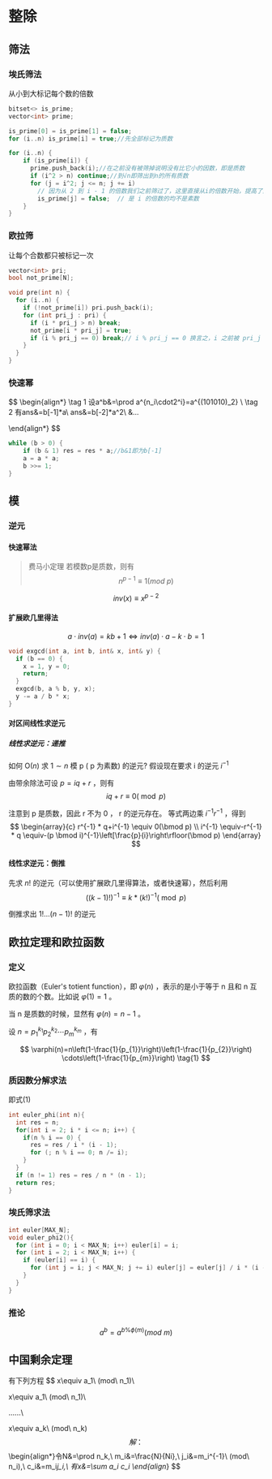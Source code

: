 # 整除

## 筛法

### 埃氏筛法

从小到大标记每个数的倍数

```cpp
bitset<> is_prime;
vector<int> prime;

is_prime[0] = is_prime[1] = false;
for (i..n) is_prime[i] = true;//先全部标记为质数

for (i..n) {
    if (is_prime[i]) {
      prime.push_back(i);//在之前没有被筛掉说明没有比它小的因数，即是质数
      if (i^2 > n) continue;//到√n即筛出到n的所有质数
      for (j = i^2; j <= n; j += i)
        // 因为从 2 到 i - 1 的倍数我们之前筛过了，这里直接从i的倍数开始，提高了运行速度
        is_prime[j] = false;  // 是 i 的倍数的均不是素数
    }
}
```

### 欧拉筛

让每个合数都只被标记一次

```cpp
vector<int> pri;
bool not_prime[N];

void pre(int n) {
  for (i..n) {
    if (!not_prime[i]) pri.push_back(i);
    for (int pri_j : pri) {
      if (i * pri_j > n) break;
      not_prime[i * pri_j] = true;
      if (i % pri_j == 0) break;// i % pri_j == 0 换言之，i 之前被 pri_j 筛过了.由于 pri 里面质数是从小到大的，所以 i 乘上其他的质数的结果一定会被pri_j 的倍数筛掉，就不需要在这里先筛一次，所以这里直接 break掉就好了
    }
  }
}
```

### 快速幂

$$
\begin{align*}
\tag 1 设a^b&=\prod a^{n_i\cdot2^i}=a^{(101010)_2} \\
\tag 2 有ans&=b[-1]*a\\
ans&=b[-2]*a^2\\
&...

\end{align*}
$$

```cpp
while (b > 0) {
    if (b & 1) res = res * a;//b&1即为b[-1]
    a = a * a;
    b >>= 1;
}
```

## 模

### 逆元

#### 快速幂法

>费马小定理
> 若模数p是质数，则有
> $$ n^{p-1} \equiv 1 (mod \ p ) $$

$$inv(x) \equiv x^{p-2} $$

#### 扩展欧几里得法

$$a \cdot inv(a) = kb + 1 \iff inv(a) \cdot a - k \cdot b = 1$$

```cpp title=扩展欧几里得算法求逆元
void exgcd(int a, int b, int& x, int& y) {
  if (b == 0) {
    x = 1, y = 0;
    return;
  }
  exgcd(b, a % b, y, x);
  y -= a / b * x;
}
```

#### 对区间线性求逆元

##### 线性求逆元：递推

如何  $\mathrm{O}(n)$  求  $1 \sim n$  模  p  (  p  为素数) 的逆元?
假设现在要求  i  的逆元 $i^{-1}$

由带余除法可设  $p=i q+r$  ，则有
$$
i q+r \equiv 0(\bmod p)
$$

注意到  p  是质数，因此  r  不为  0 ， r  的逆元存在。
等式两边乘  $i^{-1} r^{-1}$  ，得到
$$
\begin{array}{c}
r^{-1} * q+i^{-1} \equiv 0(\bmod p) \\
i^{-1} \equiv-r^{-1} * q \equiv-(p \bmod i)^{-1}\left[\frac{p}{i}\right\rfloor(\bmod p)
\end{array}
$$

#### 线性求逆元：倒推

先求  $n  !$ 的逆元（可以使用扩展欧几里得算法，或者快速幂），然后利用
$$
((k-1)!)^{-1} \equiv k *(k!)^{-1}(\bmod p)
$$

倒推求出  $1!\ldots(n-1)  !$ 的逆元

## 欧拉定理和欧拉函数

### 定义

欧拉函数（Euler's totient function），即  $\varphi(n)$  ，表示的是小于等于  n  且和  n  互质的数的个数。比如说  $\varphi(1)=1$  。

当 n 是质数的时候，显然有  $\varphi(n)=n-1$  。

设  $n=p_{1}^{k_{1}} p_{2}^{k_{2}} \cdots p_{m}^{k_{m}}$  ，有

$$
\varphi(n)=n\left(1-\frac{1}{p_{1}}\right)\left(1-\frac{1}{p_{2}}\right) \cdots\left(1-\frac{1}{p_{m}}\right) \tag{1}
$$

### 质因数分解求法

即式(1)

```cpp
int euler_phi(int n){
  int res = n;
  for(int i = 2; i * i <= n; i++) {
    if(n % i == 0) {
      res = res / i * (i - 1); 
      for (; n % i == 0; n /= i);
    }
  }
  if (n != 1) res = res / n * (n - 1);
  return res;
}

```

### 埃氏筛求法

```cpp
int euler[MAX_N];
void euler_phi2(){
  for (int i = 0; i < MAX_N; i++) euler[i] = i;
  for (int i = 2; i < MAX_N; i++) {
    if (euler[i] == i) {
      for (int j = i; j < MAX_N; j += i) euler[j] = euler[j] / i * (i - 1);//对i的倍数的/phi（n）乘以这一项
    }
  }
}
```

### 推论

$$a^b=a^{b\%\phi(m)}  (mod\ m)$$

## 中国剩余定理

有下列方程
$$ x\equiv a_1\ (mod\ n_1)\\

x\equiv a_1\ (mod\ n_1)\\

......\\

x\equiv a_k\ (mod\ n_k)
$$
解：
$$
\begin{align*}令N&=\prod n_k,\\
m_i&=\frac{N}{Ni},\\
j_i&=m_i^{-1}\ (mod\ n_i),\\
c_i&=m_i*j_i,\\
有x&=\sum a_i c_i
\end{align*}
$$
